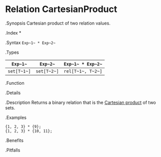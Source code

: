 # Relation CartesianProduct

.Synopsis
Cartesian product of two relation values.

.Index
*

.Syntax
`Exp~1~ * Exp~2~`

.Types


|`Exp~1~`      | `Exp~2~`     | `Exp~1~ * Exp~2~`   |
| --- | --- | --- |
| `set[T~1~]`  | `set[T~2~]`  | `rel[T~1~, T~2~]`   |


.Function

.Details

.Description
Returns a binary relation that is the [Cartesian product](http://en.wikipedia.org/wiki/Cartesian_product) of two sets.

.Examples
```rascal-shell
{1, 2, 3} * {9};
{1, 2, 3} * {10, 11};
```

.Benefits

.Pitfalls

